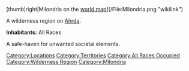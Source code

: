 [thumb|right|Milondria on the [world
map](:File:World_Map_Handout.jpg "wikilink")](/File:Milondria.png "wikilink")

A wilderness region on [Ahrda](/Ahrda "wikilink").

**Inhabitants:** All Races

A safe-haven for unwanted societal elements.

[Category:Locations](/Category:Locations "wikilink")
[Category:Territories](/Category:Territories "wikilink") [Category:All
Races Occupied](/Category:All_Races_Occupied "wikilink")
[Category:Wilderness Region](/Category:Wilderness_Region "wikilink")
[Category:Milondria](/Category:Milondria "wikilink")